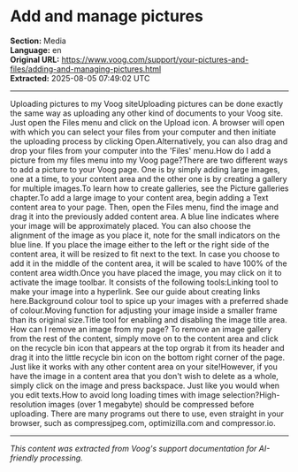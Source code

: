 # Add and manage pictures

**Section:** Media  
**Language:** en  
**Original URL:** https://www.voog.com/support/your-pictures-and-files/adding-and-managing-pictures.html  
**Extracted:** 2025-08-05 07:49:02 UTC

---

Uploading pictures to my Voog siteUploading pictures can be done exactly the same way as uploading any other kind of documents to your Voog site. Just open the Files menu and click on the Upload icon.
A browser will open with which you can select your files from your computer and then initiate the uploading process by clicking Open.Alternatively, you can also drag and drop your files from your computer into the 'Files' menu.How do I add a picture from my files menu into my Voog page?There are two different ways to add a picture to your Voog page. One is by simply adding large images, one at a time, to your content area and the other one is by creating a gallery for multiple images.To learn how to create galleries, see the Picture galleries chapter.To add a large image to your content area, begin adding a Text content area to your page. Then, open the Files menu, find the image and drag it into the previously added content area.
A blue line indicates where your image will be approximately placed. You can also choose the alignment of the image as you place it, note for the small indicators on the blue line. If you place the image either to the left or the right side of the content area, it will be resized to fit next to the text. In case you choose to add it in the middle of the content area, it will be scaled to have 100% of the content area width.Once you have placed the image, you may click on it to activate the image toolbar. It consists of the following tools:Linking tool to make your image into a hyperlink. See our guide about creating links here.Background colour tool to spice up your images with a preferred shade of colour.Moving function for adjusting your image inside a smaller frame than its original size.Title tool for enabling and disabling the image title area.
How can I remove an image from my page?
To remove an image gallery from the rest of the content, simply move on to the content area and click on the recycle bin icon that appears at the top orgrab it from its header and drag it into the little recycle bin icon on the bottom right corner of the page. Just like it works with any other content area on your site!However, if you have the image in a content area that you don't wish to delete as a whole, simply click on the image and press backspace. Just like you would when you edit texts.How to avoid long loading times with image selection?High-resolution images (over 1 megabyte) should be compressed before uploading. There are many programs out there to use, even straight in your browser, such as compressjpeg.com, optimizilla.com and compressor.io.

---

*This content was extracted from Voog's support documentation for AI-friendly processing.*
